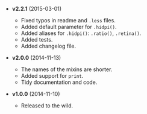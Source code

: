 * **v2.2.1** (2015-03-01)
  - Fixed typos in readme and `.less` files.
  - Added default parameter for `.hidpi()`.
  - Added aliases for `.hidpi()`: `.ratio()`, `.retina()`.
  - Added tests.
  - Added changelog file.

* **v2.0.0** (2014-11-13)
  - The names of the mixins are shorter.
  - Added support for `print`.
  - Tidy documentation and code.

* **v1.0.0** (2014-11-10)
  - Released to the wild.